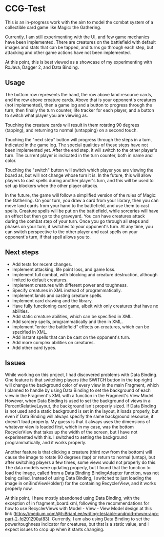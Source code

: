 # CCG-Test

This is an in-progress work with the aim to model the combat system of a collectible card game like Magic: the Gathering.

Currently, I am still experimenting with the UI, and few game mechanics have been implemented. There are creatures on the battlefield with default images and stats that can be tapped, and turns go through each step, but attacking and other game actions have not been implemented.

At this point, this is best viewed as a showcase of my experimenting with RxJava, Dagger 2, and Data Binding.

## Usage

The bottom row represents the hand, the row above land resource cards, and the row above creature cards. Above that is your opponent's creatures (not implemented), then a game log and a button to progress through the turn, then finally the turn counter, life tracker for each player, and a button to switch what player you are viewing as.

Touching the creature cards will result in them rotating 90 degrees (tapping), and returning to normal (untapping) on a second touch.

Touching the "next step" button will progress through the steps in a turn, indicated in the game log. The special qualities of these steps have not been implemented yet. After the end step, it will switch to the other player's turn. The current player is indicated in the turn counter, both in name and color.

Touching the "switch" button will switch which player you are viewing the board as, but will not change whose turn it is. In the future, this will allow players to cast spells during another player's turn, and this will be used to set up blockers when the other player attacks.

In the future, the game will follow a simplified version of the rules of Magic: the Gathering. On your turn, you draw a card from your library, then you can move land cards from your hand to the battlefield, and use them to cast spells. Creature spells will be put on the battlefield, while sorceries will have an effect but then go to the graveyard. You can have creatures attack during the combat step of your turn. Once you go through all steps and phases on your turn, it switches to your opponent's turn. At any time, you can switch perspective to the other player and cast spells on your opponent's turn, if that spell allows you to.

## Next steps

* Add tests for recent changes.
* Implement attacking, life point loss, and game loss.
* Implement full combat, with blocking and creature destruction, although limited to default creatures.
* Implement creatures with different power and toughness.
* Specify creatures in XML instead of programmatically.
* Implement lands and casting creature spells.
* Implement card drawing and the library.
* Have fully functioning card game, albeit with only creatures that have no abilities.
* Add static creature abilities, which can be specified in XML.
* Add sorcery spells, programmatically and then in XML.
* Implement "enter the battlefield" effects on creatures, which can be specified in XML.
* Add instant spells that can be cast on the opponent's turn.
* Add more complex abilities on creatures.
* Add other card types.

## Issues
While working on this project, I had discovered problems with Data Binding. One feature is that switching players (the SWITCH button in the top right) will change the background color of every view in the main Fragment, which I planned to handle by using Data Binding to set the background of each view in the Fragment's XML with a function in the Fragment's View Model. However, when Data Binding is used to set the background of views in a PercentRelativeLayout, the background isn't properly sized. If Data Binding is not used and a static background is set in the layout, it loads properly, but even if Data Binding will always specify the same background resource, it doesn't load properly. My guess is that it always uses the dimensions of whatever view is loaded first, which in my case, was the bottom RecyclerView that takes up the width of the screen, but I have not experimented with this. I switched to setting the background programmatically, and it works properly.

Another feature is that clicking a creature (third row from the bottom) will cause the image to rotate 90 degrees (tap) or return to normal (untap), but after switching players a few times, some views would not properly do this. The data models were updating properly, but I found that the function to load the image, called from a Data Binding BindingAdapter function, was not being called. Instead of using Data Binding, I switched to just loading the image in onBindViewHolder() for the containing RecyclerView, and it works properly now.

At this point, I have mostly abandoned using Data Binding, with the exception of in fragment_board.xml, following the recommendations for how to use RecyclerViews with Model - View - View Model design at this link (https://medium.com/@hiBrianLee/writing-testable-android-mvvm-app-part-2-fd291290af83). Currently, I am also using Data Binding to set the power/toughness indicator for creatures, but that is a static value, and I expect issues to crop up when it starts changing.